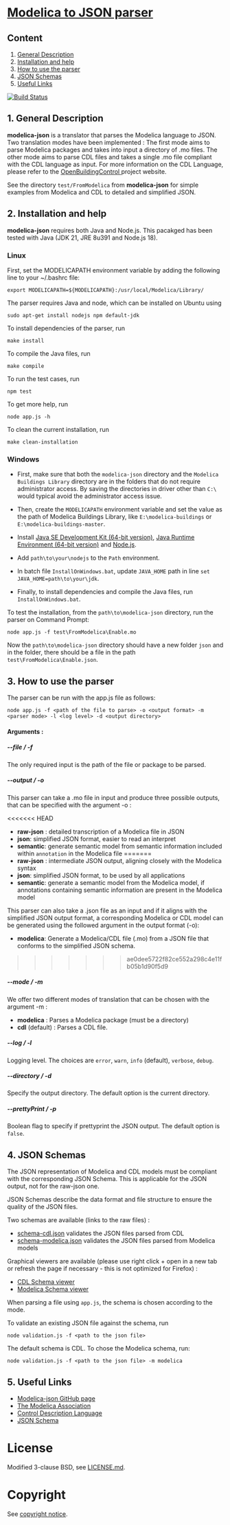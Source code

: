 # [Modelica to JSON parser](https://github.com/lbl-srg/modelica-json)

## Content
1. [General Description](##1.-general-escription)
2. [Installation and help](##2.-installation-and-help)
3. [How to use the parser](##3.-how-to-use-the-parser)
4. [JSON Schemas](##4.-json-schemas)
5. [Useful Links](##5.-useful-links)

[![Build Status](https://api.travis-ci.com/lbl-srg/modelica-json.svg?branch=master)](https://app.travis-ci.com/github/lbl-srg/modelica-json)


## 1. General Description

__modelica-json__ is a translator that parses the Modelica language to JSON. Two translation modes have been implemented :
The first mode aims to parse Modelica packages and takes into input a directory of .mo files. The other mode aims to parse CDL files and takes a single .mo file compliant with the CDL language as input. For more information on the CDL Language, please refer to the [OpenBuildingControl ](http://obc.lbl.gov/specification/cdl.html) project website.

See the directory `test/FromModelica` from __modelica-json__ for simple examples from Modelica and CDL to detailed and simplified JSON.

## 2. Installation and help

__modelica-json__ requires both Java and Node.js. 
This pacakged has been tested with Java (JDK 21, JRE 8u391 and Node.js 18). 

### Linux

First, set the MODELICAPATH environment variable by adding the following line to your ~/.bashrc file:
```
export MODELICAPATH=${MODELICAPATH}:/usr/local/Modelica/Library/
```

The parser requires Java and node, which can be installed on Ubuntu using
```
sudo apt-get install nodejs npm default-jdk
```

To install dependencies of the parser, run
```
make install
```
To compile the Java files, run
```
make compile
```
To run the test cases, run
```
npm test
```
To get more help, run
```
node app.js -h
```
To clean the current installation, run
```
make clean-installation
```

### Windows

- First, make sure that both the `modelica-json` directory and the `Modelica Buildings Library` directory are in the folders that do not require administrator access. 
  By saving the directories in driver other than `C:\` would typical avoid the administrator access issue.

- Then, create the `MODELICAPATH` environment variable and set the value as the path of Modelica Buildings Library, like `E:\modelica-buildings` or `E:\modelica-buildings-master`.

- Install [Java SE Development Kit (64-bit version)](https://www.oracle.com/java/technologies/javase-downloads.html), [Java Runtime Environment (64-bit version)](https://java.com/en/download/manual.jsp) and [Node.js](https://nodejs.org/en/download/).

- Add `path\to\your\nodejs` to the `Path` environment.

- In batch file `InstallOnWindows.bat`, update `JAVA_HOME` path in line `set JAVA_HOME=path\to\your\jdk`.

- Finally, to install dependencies and compile the Java files, run `InstallOnWindows.bat`.

To test the installation, from the `path\to\modelica-json` directory, run the parser on Command Prompt:
```
node app.js -f test\FromModelica\Enable.mo
```

Now the `path\to\modelica-json` directory should have a new folder `json` and in the folder, there should be a file in the path `test\FromModelica\Enable.json`.

## 3. How to use the parser

The parser can be run with the app.js file as follows:
```
node app.js -f <path of the file to parse> -o <output format> -m <parser mode> -l <log level> -d <output directory>
```

#### Arguments :

##### --file / -f
The only required input is the path of the file or package to be parsed.

##### --output / -o

This parser can take a .mo file in input and produce three possible outputs, that can be specified with the argument -o :

<<<<<<< HEAD
- **raw-json** : detailed transcription of a Modelica file in JSON
- **json**: simplified JSON format, easier to read an interpret
- **semantic**: generate semantic model from semantic information included within `annotation` in the Modelica file
=======
- **raw-json** : intermediate JSON output, aligning closely with the Modelica syntax
- **json**: simplified JSON format, to be used by all applications
- **semantic**: generate a semantic model from the Modelica model, if annotations containing semantic information are present in the Modelica model

This parser can also take a .json file as an input and if it aligns with the simplified JSON output format, a corresponding Modelica or CDL model can be generated using the followed argument in the output format (-o):
- **modelica**: Generate a Modelica/CDL file (.mo) from a JSON file that conforms to the simplified JSON schema. 
>>>>>>> ae0dee5722f82ce552a298c4e11fb05b1d90f5d9

##### --mode / -m

We offer two different modes of translation that can be chosen with the argument -m :

- **modelica** : Parses a Modelica package (must be a directory)
- **cdl** (default) : Parses a CDL file.

##### --log / -l

Logging level. The choices are `error`, `warn`, `info` (default), `verbose`, `debug`.

##### --directory / -d

Specify the output directory. The default option is the current directory.

##### --prettyPrint / -p

Boolean flag to specify if prettyprint the JSON output. The default option is `false`.


## 4. JSON Schemas

The JSON representation of Modelica and CDL models must be compliant with the corresponding JSON Schema. This is applicable for the JSON output, not for the raw-json one.

JSON Schemas describe the data format and file structure to ensure the quality of the JSON files.

Two schemas are available (links to the raw files) :
- [schema-cdl.json](schema-cdl.json) validates the JSON files parsed from CDL
- [schema-modelica.json](schema-modelica.json) validates the JSON files parsed from Modelica models

Graphical viewers are available (please use right click + open in a new tab or refresh the page if necessary - this is not optimized for Firefox) :
- [CDL Schema viewer](cdl-viz.html)
- [Modelica Schema viewer](modelica-viz.html)

When parsing a file using `app.js`, the schema is chosen according to the mode.

To validate an existing JSON file against the schema, run

```
node validation.js -f <path to the json file>
```
The default schema is CDL. To chose the Modelica schema, run:

```
node validation.js -f <path to the json file> -m modelica
```

## 5. Useful Links

- [Modelica-json GitHub page](https://github.com/lbl-srg/modelica-json)
- [The Modelica Association](https://www.modelica.org)
- [Control Description Language](http://obc.lbl.gov/specification/cdl.html)
- [JSON Schema](https://json-schema.org)


# License

Modified 3-clause BSD, see [LICENSE.md](LICENSE.md).

# Copyright

See [copyright notice](COPYRIGHT.md).
